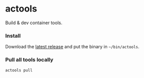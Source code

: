 
# actools

Build & dev container tools.


### Install

Download the [latest release](https://github.com/altipla-consulting/actools/releases) and put the binary in `~/bin/actools`.


### Pull all tools locally

```shell
actools pull
```
